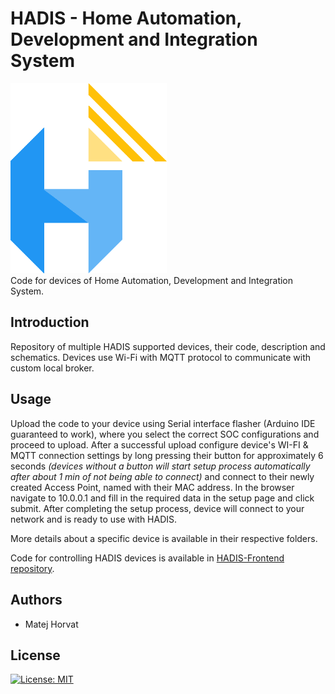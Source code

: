 # HADIS - Home Automation, Development and Integration System

<img src="https://github.com/HADIS-Home-Automation/HADIS-Devices/blob/master/assets/logo.png" width="250"/>\
Code for devices of Home Automation, Development and Integration System.

## Introduction

Repository of multiple HADIS supported devices, their code, description and schematics. Devices use Wi-Fi with MQTT protocol to communicate with custom local broker.

## Usage

Upload the code to your device using Serial interface flasher (Arduino IDE guaranteed to work), where you select the correct SOC configurations and proceed to upload.
After a successful upload configure device's WI-FI & MQTT connection settings by long pressing their button for approximately 6 seconds *(devices without a button will
start setup process automatically after about 1 min of not being able to connect)* and connect to their newly created Access Point, named with their MAC address.
In the browser navigate to 10.0.0.1 and fill in the required data in the setup page and click submit. After completing the setup process, device will connect to your
network and is ready to use with HADIS.  

More details about a specific device is available in their respective folders.

Code for controlling HADIS devices is available in [HADIS-Frontend repository](https://github.com/HADIS-Home-Automation/HADIS-Frontend).

## Authors
- Matej Horvat

## License

[![License: MIT](https://img.shields.io/badge/License-MIT-yellow.svg)](./LICENSE)
